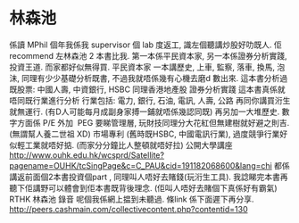 # 林森池


係讀 MPhil 個年我係我 supervisor 個 lab 度返工, 識左個聽講炒股好叻既人. 佢 recommend 左林森池 2 本書比我.
第一本係平民資本家, 另一本係證券分析實踐, 投資王道. 而家都好似無得買.
平民資本家
一本講歷史, 上車, 監察, 落車, 換馬, 泡沬, 同理有少少基礎分析既書, 不過我就唔係幾有心機去磨d 數出來.
這本書分析過既股票: 中國人壽, 中資銀行, HSBC 同理香港地產股
證券分析實踐
這本書真係就唔同既行業進行分析
行業包括: 電力, 銀行, 石油, 電訊, 人壽, 公路
再同你講買洐生就無運行. (有D人可能每月成副身家搏一鋪就唔係幾認同既)
再另加一大堆歷史.
數字方面係 P/E 外加  PEG
要睇管理層, 玩財技同理分大花紅但無建樹就好避之則吉. (無謂幫人養二世祖 XD)
市場專利 (舊時既HSBC, 中國電訊行業), 過度競爭行業好似輕工業就唔好掂. (而家分分鐘比人整頓就唔好拉)
公開大學講座
http://www.ouhk.edu.hk/wcsprd/Satellite?pagename=OUHK/tcSingPage&c=C_PAU&cid=191182068600&lang=chi
都係講返前面個2本書投資個part , 同理叫人唔好去賭錢(玩洐生工具). 我諗睇完本書再聽下佢講野可以體會到佢本書既背後理念. (佢叫人唔好去賭個下真係好有霸氣)
RTHK 林森池 錄音
呢個我係網上揾到未聽過. 條link 係下面遲下再分享.
http://peers.cashmain.com/collectivecontent.php?contentid=130
